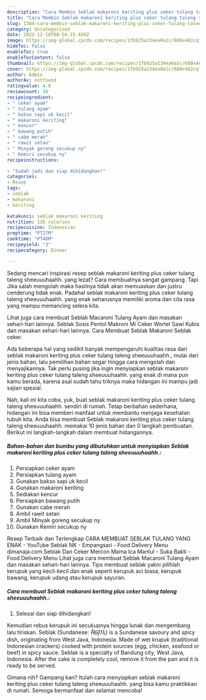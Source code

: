 ```yaml
---
description: "Cara Membin Seblak makaroni keriting plus ceker tulang taleng sheeuuuhaahh. yang Enak Banget"
title: "Cara Membin Seblak makaroni keriting plus ceker tulang taleng sheeuuuhaahh. yang Enak Banget"
slug: 1384-cara-membin-seblak-makaroni-keriting-plus-ceker-tulang-taleng-sheeuuuhaahh-yang-enak-banget
category: Uncategorized
date: 2022-12-16T08:54:15.656Z
image: https://img-global.cpcdn.com/recipes/1fb925a134ea0a1c/680x482cq70/seblak-makaroni-keriting-plus-ceker-tulang-taleng-sheeuuuhaahh-foto-resep-utama.jpg
hideToc: false
enableToc: true
enableTocContent: false
thumbnail: https://img-global.cpcdn.com/recipes/1fb925a134ea0a1c/680x482cq70/seblak-makaroni-keriting-plus-ceker-tulang-taleng-sheeuuuhaahh-foto-resep-utama.jpg
cover: https://img-global.cpcdn.com/recipes/1fb925a134ea0a1c/680x482cq70/seblak-makaroni-keriting-plus-ceker-tulang-taleng-sheeuuuhaahh-foto-resep-utama.jpg
author: Admin
authorAv: notfound
ratingvalue: 4.8
reviewcount: 16
recipeingredient:
- " ceker ayam"
- " tulang ayam"
- " bakso sapi uk kecil"
- " makaroni keriting"
- " kencur"
- " bawang putih"
- " cabe merah"
- " rawit setan"
- " Minyak goreng secukup ny"
- " Kemiri secukup ny"
recipeinstructions:

- "Sudah jadi dan siap dihidangkan!"
categories:
- Resep
tags:
- seblak
- makaroni
- keriting

katakunci: seblak makaroni keriting 
nutrition: 135 calories
recipecuisine: Indonesian
preptime: "PT27M"
cooktime: "PT46M"
recipeyield: "3"
recipecategory: Dinner

---
```



Sedang mencari inspirasi resep seblak makaroni keriting plus ceker tulang taleng sheeuuuhaahh. yang lezat? Cara membuatnya sangat gampang. Tapi Jika salah mengolah maka hasilnya tidak akan memuaskan dan justru cenderung tidak enak. Padahal seblak makaroni keriting plus ceker tulang taleng sheeuuuhaahh. yang enak seharusnya memiliki aroma dan cita rasa yang mampu memancing selera kita.


Lihat juga cara membuat Seblak Macaroni Tulang Ayam dan masakan sehari-hari lainnya. Seblak Sosis Pentol Makroni Mi Ceker Wortel Sawi Kubis dan masakan sehari-hari lainnya. Cara Membuat Seblak Makaroni Seblak ceker.

Ada beberapa hal yang sedikit banyak mempengaruhi kualitas rasa dari seblak makaroni keriting plus ceker tulang taleng sheeuuuhaahh., mulai dari jenis bahan, lalu pemilihan bahan segar hingga cara mengolah dan menyajikannya. Tak perlu pusing jika ingin menyiapkan seblak makaroni keriting plus ceker tulang taleng sheeuuuhaahh. yang enak di mana pun kamu berada, karena asal sudah tahu triknya maka hidangan ini mampu jadi sajian spesial.


Nah, kali ini kita coba, yuk, buat seblak makaroni keriting plus ceker tulang taleng sheeuuuhaahh. sendiri di rumah. Tetap berbahan sederhana, hidangan ini bisa memberi manfaat untuk membantu menjaga kesehatan tubuh kita. Anda bisa membuat Seblak makaroni keriting plus ceker tulang taleng sheeuuuhaahh. memakai 10 jenis bahan dan 0 langkah pembuatan. Berikut ini langkah-langkah dalam membuat hidangannya.

<!--inarticleads1-->

##### Bahan-bahan dan bumbu yang dibutuhkan untuk menyiapkan Seblak makaroni keriting plus ceker tulang taleng sheeuuuhaahh.:

1. Persiapkan  ceker ayam
1. Persiapkan  tulang ayam
1. Gunakan  bakso sapi uk kecil
1. Gunakan  makaroni keriting
1. Sediakan  kencur
1. Persiapkan  bawang putih
1. Gunakan  cabe merah
1. Ambil  rawit setan
1. Ambil  Minyak goreng secukup ny
1. Gunakan  Kemiri secukup ny


Resep Terbaik dan Terlengkap CARA MEMBUAT SEBLAK TULANG YANG ENAK - YouTube Seblak NK - Empangsari - Food Delivery Menu dimanaja.com Seblak Dan Ceker Mercon Mama Ica Mantul - Suka Bakti - Food Delivery Menu Lihat juga cara membuat Seblak Macaroni Tulang Ayam dan masakan sehari-hari lainnya. Tips membuat seblak yakni pilihlah kerupuk yang kecil-kecil dan enak seperti kerupuk aci biasa, kerupuk bawang, kerupuk udang atau kerupuk sayuran. 

<!--inarticleads2-->

##### Cara membuat Seblak makaroni keriting plus ceker tulang taleng sheeuuuhaahh.:


1. Selesai dan siap dihidangkan!

Kemudian rebus kerupuk ini secukupnya hingga lunak dan mengembang lalu tiriskan. Seblak (Sundanese: ᮞᮨᮘᮣᮊ᮪) is a Sundanese savoury and spicy dish, originating from West Java, Indonesia. Made of wet krupuk (traditional Indonesian crackers) cooked with protein sources (egg, chicken, seafood or beef) in spicy sauce. Seblak is a specialty of Bandung city, West Java, Indonesia. After the cake is completely cool, remove it from the pan and it is ready to be served. 

Gimana nih? Gampang kan? Itulah cara menyiapkan seblak makaroni keriting plus ceker tulang taleng sheeuuuhaahh. yang bisa kamu praktikkan di rumah. Semoga bermanfaat dan selamat mencoba!
